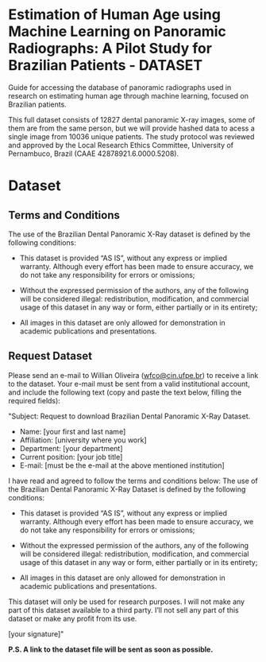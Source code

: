 # Estimation of Human Age using Machine Learning on Panoramic Radiographs: A Pilot Study for Brazilian Patients - DATASET

Guide for accessing the database of panoramic radiographs used in research on estimating human age through machine learning, focused on Brazilian patients.

This full dataset consists of 12827 dental panoramic X-ray images, some of them are from the same person, but we will provide hashed data to acess a single image from 10036 unique patients. The study protocol was reviewed and approved by the Local Research Ethics Committee, University of Pernambuco, Brazil (CAAE 42878921.6.0000.5208).

# Dataset

## Terms and Conditions

The use of the Brazilian Dental Panoramic X-Ray dataset is defined by the following conditions:

* This dataset is provided “AS IS”, without any express or implied warranty. Although every effort has been made to ensure accuracy, we do not take any responsibility for errors or omissions;

* Without the expressed permission of the authors, any of the following will be considered illegal: redistribution, modification, and commercial usage of this dataset in any way or form, either partially or in its entirety;

* All images in this dataset are only allowed for demonstration in academic publications and presentations.

## Request Dataset

Please send an e-mail to Willian Oliveira (wfco@cin.ufpe.br) to receive a link to the dataset. Your e-mail must be sent from a valid institutional account, and include the following text (copy and paste the text below, filling the required fields):

"Subject: Request to download Brazilian Dental Panoramic X-Ray Dataset.

* Name: [your first and last name]
* Affiliation: [university where you work]
* Department: [your department]
* Current position: [your job title]
* E-mail: [must be the e-mail at the above mentioned institution]

I have read and agreed to follow the terms and conditions below: The use of the Brazilian Dental Panoramic X-Ray Dataset is defined by the following conditions:

* This dataset is provided “AS IS”, without any express or implied warranty. Although every effort has been made to ensure accuracy, we do not take any responsibility for errors or omissions;

* Without the expressed permission of the authors, any of the following will be considered illegal: redistribution, modification, and commercial usage of this dataset in any way or form, either partially or in its entirety;

* All images in this dataset are only allowed for demonstration in academic publications and presentations.

This dataset will only be used for research purposes. I will not make any part of this dataset available to a third party. I’ll not sell any part of this dataset or make any profit from its use.

[your signature]"  

**P.S. A link to the dataset file will be sent as soon as possible.**
